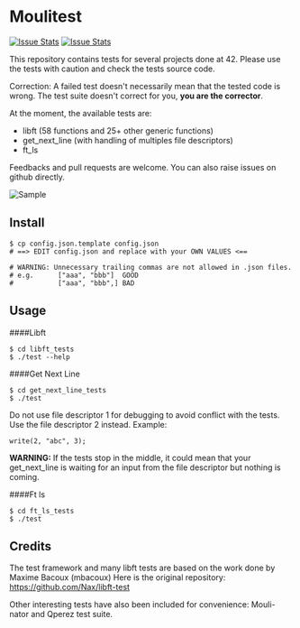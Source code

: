 # Moulitest

[![Issue Stats](http://issuestats.com/github/yyang42/moulitest/badge/pr)](http://issuestats.com/github/yyang42/moulitest)
[![Issue Stats](http://issuestats.com/github/yyang42/moulitest/badge/issue)](http://issuestats.com/github/yyang42/moulitest)

This repository contains tests for several projects done at 42. Please use the tests with caution and check the tests source code.

Correction: A failed test doesn't necessarily mean that the tested code is wrong. The test suite doesn't correct for you, **you are the corrector**.

At the moment, the available tests are:

- libft (58 functions and 25+ other generic functions)
- get_next_line (with handling of multiples file descriptors)
- ft_ls

Feedbacks and pull requests are welcome. You can also raise issues on github directly.

![Sample](http://i.imgur.com/443xC3D.png)

Install
---

	$ cp config.json.template config.json
	# ==> EDIT config.json and replace with your OWN VALUES <==

	# WARNING: Unnecessary trailing commas are not allowed in .json files.
	# e.g.      ["aaa", "bbb"]  GOOD
	#           ["aaa", "bbb",] BAD

Usage
---

####Libft

	$ cd libft_tests
	$ ./test --help

####Get Next Line

	$ cd get_next_line_tests
	$ ./test

Do not use file descriptor 1 for debugging to avoid conflict with the tests. Use the file descriptor 2 instead. Example:

	write(2, "abc", 3);

**WARNING:** If the tests stop in the middle, it could mean that your get_next_line is waiting for an input from the file descriptor but nothing is coming.

####Ft ls

	$ cd ft_ls_tests
	$ ./test

Credits
---

The test framework and many libft tests are based on the work done by Maxime Bacoux (mbacoux)
Here is the original repository: https://github.com/Nax/libft-test

Other interesting tests have also been included for convenience: Mouli-nator and Qperez test suite.

